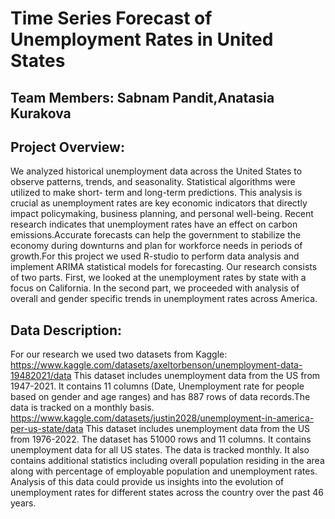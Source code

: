 #  Time Series Forecast of Unemployment Rates in United States
## Team Members: Sabnam Pandit,Anatasia Kurakova
## Project Overview:
We analyzed historical unemployment data across the United States to observe patterns, trends,
and seasonality. Statistical algorithms were utilized to make short- term and long-term
predictions. This analysis is crucial as unemployment rates are key economic indicators that
directly impact policymaking, business planning, and personal well-being. Recent research
indicates that unemployment rates have an effect on carbon emissions.Accurate forecasts can
help the government to stabilize the economy during downturns and plan for workforce needs in
periods of growth.For this project we used R-studio to perform data analysis and implement ARIMA statistical
models for forecasting. Our research consists of two parts. First, we looked at the unemployment
rates by state with a focus on California. In the second part, we proceeded with analysis of
overall and gender specific trends in unemployment rates across America.

## Data Description:
For our research we used two datasets from Kaggle:
https://www.kaggle.com/datasets/axeltorbenson/unemployment-data-19482021/data
This dataset includes unemployment data from the US from 1947-2021. It contains 11 columns
(Date, Unemployment rate for people based on gender and age ranges) and has 887 rows of data
records.The data is tracked on a monthly basis.
https://www.kaggle.com/datasets/justin2028/unemployment-in-america-per-us-state/data
This dataset includes unemployment data from the US from 1976-2022. The dataset has 51000
rows and 11 columns. It contains unemployment data for all US states. The data is tracked
monthly. It also contains additional statistics including overall population residing in the area
along with percentage of employable population and unemployment rates. Analysis of this data
could provide us insights into the evolution of unemployment rates for different states across the
country over the past 46 years.
